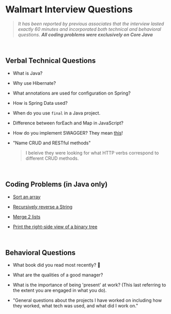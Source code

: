 # Walmart Interview Questions
> *It has been reported by previous associates that the interview lasted exactly 60 minutes and incorporated both technical and behavioral questions. **All coding problems were exclusively on Core Java***

<br>

## Verbal Technical Questions

- What is Java?

- Why use Hibernate?

- What annotations are used for configuration on Spring?

- How is Spring Data used?

- When do you use `final` in a Java project.

- Difference between forEach and Map in JavaScript?

- How do you implement SWAGGER? They mean [this](https://swagger.io/)!

- "Name CRUD and RESTful methods"
  > I beleive they were looking for what HTTP verbs correspond to different CRUD methods.

<br>

## Coding Problems (in Java only)

- [Sort an array](https://www.javatpoint.com/how-to-sort-an-array-in-java)

- [Recursively reverse a String](https://www.geeksforgeeks.org/reverse-a-string-using-recursion/)

- [Merge 2 lists](https://howtodoinjava.com/java/collections/arraylist/merge-arraylists/)

- [Print the right-side view of a binary tree](https://www.geeksforgeeks.org/print-right-view-binary-tree-2/)

<br>

## Behavioral Questions
- What book did you read most recently? 👀

- What are the qualities of a good manager? 

- What is the importance of being 'present' at work? (This last referring to the extent you are engaged in what you do).

- "General questions about the projects I have worked on including how they worked, what tech was used, and what did I work on."
